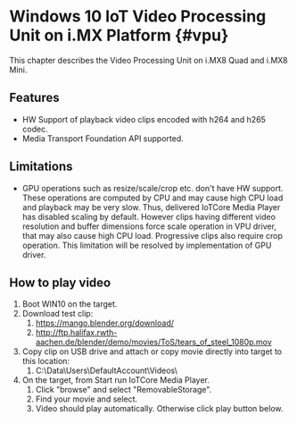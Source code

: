 Windows 10 IoT Video Processing Unit on i.MX Platform {#vpu}
==============

This chapter describes the Video Processing Unit on i.MX8 Quad and i.MX8 Mini.

## Features
   * HW Support of playback video clips encoded with h264 and h265 codec.
   * Media Transport Foundation API supported.

## Limitations
   * GPU operations such as resize/scale/crop etc. don't have HW support. These
     operations are computed by CPU and may cause high CPU load and playback may be very slow.
     Thus, delivered IoTCore Media Player has disabled scaling by default. However clips having
     different  video resolution and buffer dimensions force scale operation in VPU driver,
     that may also cause high CPU load. Progressive clips also require crop operation.
     This limitation will be resolved by implementation of GPU driver.

## How to play video

  1. Boot WIN10 on the target.
  1. Download test clip:
     1. https://mango.blender.org/download/
     2. http://ftp.halifax.rwth-aachen.de/blender/demo/movies/ToS/tears_of_steel_1080p.mov
  1. Copy clip on USB drive and attach or copy movie directly into target to this location:
     1. C:\Data\Users\DefaultAccount\Videos\
  1. On the target, from Start run IoTCore Media Player.
     1. Click "browse" and select "RemovableStorage".
     2. Find your movie and select.
     3. Video should play automatically. Otherwise click play button below.

